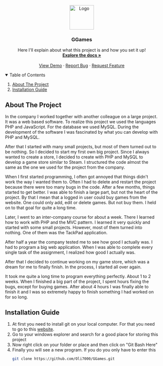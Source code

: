 <!-- PROJECT LOGO -->
<br />
<p align="center">
  <a href="https://github.com/Oli7000/GGames.git">
    <img src="images/shortcut2.jpg" alt="Logo" width="80" height="80">
  </a>

  <h3 align="center">GGames</h3>

  <p align="center">
    Here I'll explain about what this project is and how you set it up!
    <br />
    <a href="https://github.com/Oli7000/GGames/blob/main/README.md"><strong>Explore the docs »</strong></a>
    <br />
    <br />
    <a href="https://github.com/Oli7000/GGames.git">View Demo</a>
    ·
    <a href="https://github.com/Oli7000/GGames.git/issues">Report Bug</a>
    ·
    <a href="https://github.com/Oli7000/GGames.git/issues">Request Feature</a>
  </p>
</p>

<!-- TABLE OF CONTENTS -->
<details open="open">
  <summary>Table of Contents</summary>
  <ol>
    <li>
      <a href="#about-the-project">About The Project</a>
    </li>
    <li>
      <a href="#installation-guide">Installation Guide</a>
    </li>
  </ol>
</details>

<!-- ABOUT THE PROJECT -->
## About The Project

In the company I worked together with another colleague on a large project. It was a web based software. To realize this project we used the languages PHP and JavaScript. For the database we used MySQL. 
During the development of the software I was fascinated by what you can develop with PHP and MySQL. 

After that I started with many small projects, but most of them turned out to be nothing. So I decided to start my first own big project. Since I always wanted to create a store, I decided to create with PHP and MySQL
to develop a game store similar to Steam. I structured the code almost the same as the one we used for the project from the company.

When I first started programming, I often got annoyed that things didn't work the way I wanted them to. Often I had to delete and restart the project because there were too many bugs in the code. After a few months, things started to get better. I was able to finish a large part, but not the heart of the project. By that I mean that a logged in user could buy games from the website. One could only add, edit or delete games. But not buy them. I held on to that goal for quite a long time.

Later, I went to an inter-company course for about a week. There I learned how to work with PHP and the MVC pattern. I learned it very quickly and started with some small projects. However, most of them turned into nothing. One of them was the TackPad application.

After half a year the company tested me to see how good I actually was. I had to program a big web application. When I was able to complete every single task of the assignment, I realized how good I actually was.

After that I decided to continue working on my game store, which was a dream for me to finally finish. In the process, I started all over again. 

It took me quite a long time to program everything perfectly. About 1 to 2 weeks. When I finished a big part of the project, I spent hours fixing the bugs, except for buying games. After about 4 hours I was finally able to finish it and I was so extremely happy to finish something I had worked on for so long.

<!-- INSTALLATION -->
## Installation Guide

1. At first you need to install git on your local computer. For that you need to go to this [website](https://git-scm.com/downloads).
2. Go to your windows explorer and search for a good place for storing this project
3. Now right click on your folder or place and then click on "Git Bash Here"
4. Finally you will see a new program. If you do you only have to enter this
   ```sh
   git clone https://github.com/Oli7000/GGames.git
   ```
